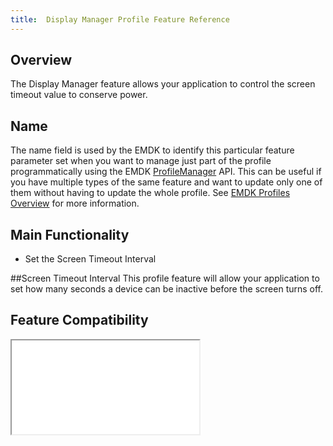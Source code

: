 ```yaml
---
title:  Display Manager Profile Feature Reference
---
```


## Overview

The Display Manager feature allows your application to control the screen timeout value to conserve power.

## Name
The name field is used by the EMDK to identify this particular feature parameter set when you want to manage just part of the profile programmatically using the EMDK [ProfileManager](/emdk-for-android/4-0/api/ProfileManager) API. This can be useful if you have multiple types of the same feature and want to update only one of them without having to update the whole profile. See [EMDK Profiles Overview](/emdk-for-android/4-0/guide/profiles/usingwizard) for more information.

## Main Functionality
* Set the Screen Timeout Interval


##Screen Timeout Interval
This profile feature will allow your application to set how many seconds a device can be inactive before the screen turns off.


## Feature Compatibility
<iframe src="compare.html#mx=4.3&csp=DisplayMgr&os=All&embed=true"></iframe> 
